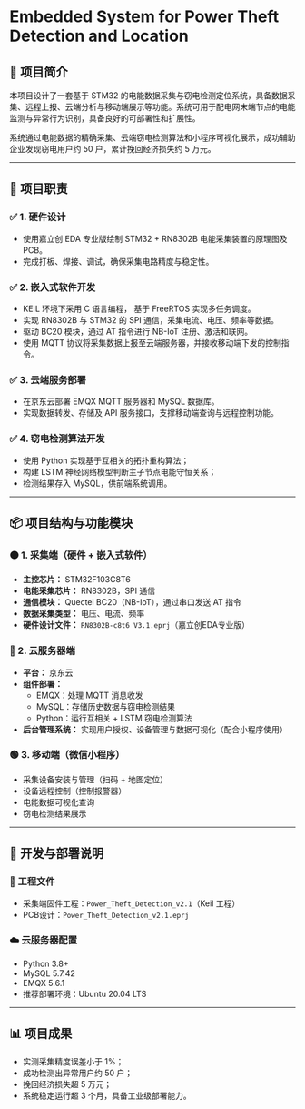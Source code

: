 # Embedded System for Power Theft Detection and Location

## 📌 项目简介

本项目设计了一套基于 STM32 的电能数据采集与窃电检测定位系统，具备数据采集、远程上报、云端分析与移动端展示等功能。系统可用于配电网末端节点的电能监测与异常行为识别，具备良好的可部署性和扩展性。

系统通过电能数据的精确采集、云端窃电检测算法和小程序可视化展示，成功辅助企业发现窃电用户约 50 户，累计挽回经济损失约 5 万元。

---

## 🎯 项目职责

### ✅ 1. 硬件设计
- 使用嘉立创 EDA 专业版绘制 STM32 + RN8302B 电能采集装置的原理图及 PCB。
- 完成打板、焊接、调试，确保采集电路精度与稳定性。

### ✅ 2. 嵌入式软件开发
- KEIL 环境下采用 C 语言编程， 基于 FreeRTOS 实现多任务调度。
- 实现 RN8302B 与 STM32 的 SPI 通信，采集电流、电压、频率等数据。
- 驱动 BC20 模块，通过 AT 指令进行 NB-IoT 注册、激活和联网。
- 使用 MQTT 协议将采集数据上报至云端服务器，并接收移动端下发的控制指令。

### ✅ 3. 云端服务部署
- 在京东云部署 EMQX MQTT 服务器和 MySQL 数据库。
- 实现数据转发、存储及 API 服务接口，支撑移动端查询与远程控制功能。

### ✅ 4. 窃电检测算法开发
- 使用 Python 实现基于互相关的拓扑重构算法；
- 构建 LSTM 神经网络模型判断主子节点电能守恒关系；
- 检测结果存入 MySQL，供前端系统调用。

---

## 📦 项目结构与功能模块

### 🟠 1. 采集端（硬件 + 嵌入式软件）
- **主控芯片：** STM32F103C8T6
- **电能采集芯片：** RN8302B，SPI 通信
- **通信模块：** Quectel BC20（NB-IoT），通过串口发送 AT 指令
- **数据采集类型：** 电压、电流、频率
- **硬件设计文件：** `RN8302B-c8t6 V3.1.eprj`（嘉立创EDA专业版）

### 🔵 2. 云服务器端
- **平台：** 京东云
- **组件部署：**
  - EMQX：处理 MQTT 消息收发
  - MySQL：存储历史数据与窃电检测结果
  - Python：运行互相关 + LSTM 窃电检测算法
- **后台管理系统：** 实现用户授权、设备管理与数据可视化（配合小程序使用）

### 🟢 3. 移动端（微信小程序）
- 采集设备安装与管理（扫码 + 地图定位）
- 设备远程控制（控制报警器）
- 电能数据可视化查询
- 窃电检测结果展示

---

## 🔧 开发与部署说明

### 📁 工程文件
- 采集端固件工程：`Power_Theft_Detection_v2.1`（Keil 工程）
- PCB设计：`Power_Theft_Detection_v2.1.eprj`

### ☁️ 云服务器配置
- Python 3.8+
- MySQL 5.7.42
- EMQX 5.6.1
- 推荐部署环境：Ubuntu 20.04 LTS

---

## 📊 项目成果

- 实测采集精度误差小于 1%；
- 成功检测出异常用户约 50 户；
- 挽回经济损失超 5 万元；
- 系统稳定运行超 3 个月，具备工业级部署能力。

